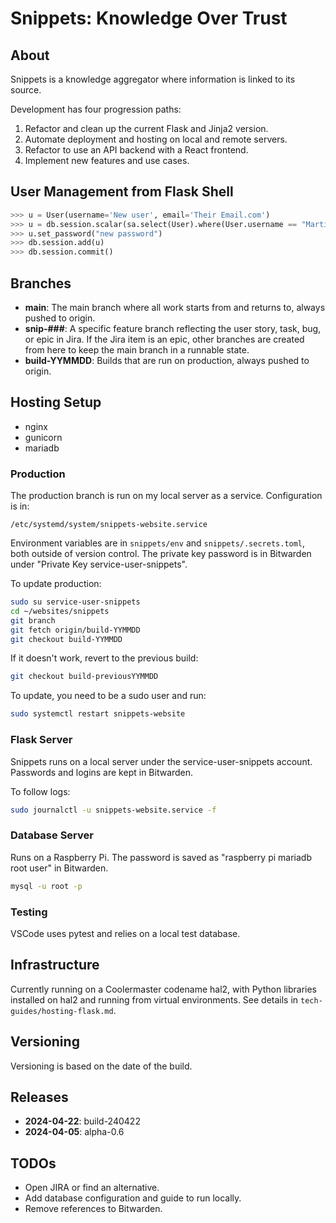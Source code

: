 # Snippets: Knowledge Over Trust

## About

Snippets is a knowledge aggregator where information is linked to its source.

Development has four progression paths:

1. Refactor and clean up the current Flask and Jinja2 version.
2. Automate deployment and hosting on local and remote servers.
3. Refactor to use an API backend with a React frontend.
4. Implement new features and use cases.

## User Management from Flask Shell

```python
>>> u = User(username='New user', email='Their Email.com')
>>> u = db.session.scalar(sa.select(User).where(User.username == "Martin"))
>>> u.set_password("new password")
>>> db.session.add(u)
>>> db.session.commit()
```

## Branches

- **main**: The main branch where all work starts from and returns to, always pushed to origin.
- **snip-###**: A specific feature branch reflecting the user story, task, bug, or epic in Jira. If the Jira item is an epic, other branches are created from here to keep the main branch in a runnable state.
- **build-YYMMDD**: Builds that are run on production, always pushed to origin.

## Hosting Setup

- nginx
- gunicorn
- mariadb

### Production

The production branch is run on my local server as a service. Configuration is in:

```
/etc/systemd/system/snippets-website.service
```

Environment variables are in `snippets/env` and `snippets/.secrets.toml`, both outside of version control. The private key password is in Bitwarden under "Private Key service-user-snippets".

To update production:

```bash
sudo su service-user-snippets
cd ~/websites/snippets
git branch
git fetch origin/build-YYMMDD 
git checkout build-YYMMDD
```

If it doesn't work, revert to the previous build:

```bash
git checkout build-previousYYMMDD
```

To update, you need to be a sudo user and run:

```bash
sudo systemctl restart snippets-website
```

### Flask Server

Snippets runs on a local server under the service-user-snippets account. Passwords and logins are kept in Bitwarden. 

To follow logs:

```bash
sudo journalctl -u snippets-website.service -f
```

### Database Server

Runs on a Raspberry Pi. The password is saved as "raspberry pi mariadb root user" in Bitwarden.

```bash
mysql -u root -p
```

### Testing

VSCode uses pytest and relies on a local test database.

## Infrastructure

Currently running on a Coolermaster codename hal2, with Python libraries installed on hal2 and running from virtual environments. See details in `tech-guides/hosting-flask.md`.

## Versioning

Versioning is based on the date of the build.

## Releases

- **2024-04-22**: build-240422
- **2024-04-05**: alpha-0.6

## TODOs

- Open JIRA or find an alternative.
- Add database configuration and guide to run locally.
- Remove references to Bitwarden.
